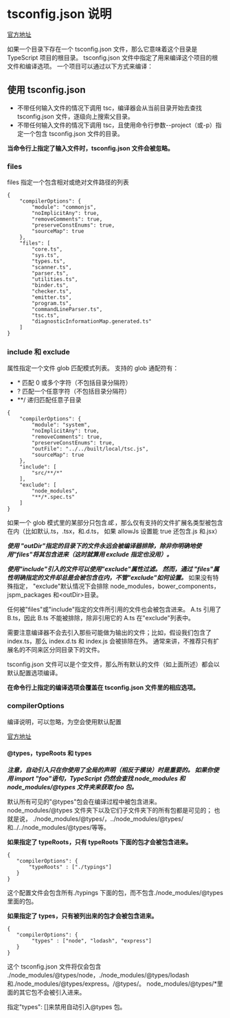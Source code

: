 # tsconfig.json 说明

[官方地址](https://www.tslang.cn/docs/handbook/tsconfig-json.html)

如果一个目录下存在一个 tsconfig.json 文件，那么它意味着这个目录是 TypeScript 项目的根目录。 tsconfig.json 文件中指定了用来编译这个项目的根文件和编译选项。 一个项目可以通过以下方式来编译：

## 使用 tsconfig.json

- 不带任何输入文件的情况下调用 tsc，编译器会从当前目录开始去查找 tsconfig.json 文件，逐级向上搜索父目录。
- 不带任何输入文件的情况下调用 tsc，且使用命令行参数--project（或-p）指定一个包含 tsconfig.json 文件的目录。

**当命令行上指定了输入文件时，tsconfig.json 文件会被忽略。**

### files

files 指定一个包含相对或绝对文件路径的列表

```language=json
{
    "compilerOptions": {
        "module": "commonjs",
        "noImplicitAny": true,
        "removeComments": true,
        "preserveConstEnums": true,
        "sourceMap": true
    },
    "files": [
        "core.ts",
        "sys.ts",
        "types.ts",
        "scanner.ts",
        "parser.ts",
        "utilities.ts",
        "binder.ts",
        "checker.ts",
        "emitter.ts",
        "program.ts",
        "commandLineParser.ts",
        "tsc.ts",
        "diagnosticInformationMap.generated.ts"
    ]
}
```

### include 和 exclude

属性指定一个文件 glob 匹配模式列表。 支持的 glob 通配符有：

- \* 匹配 0 或多个字符（不包括目录分隔符）
- ? 匹配一个任意字符（不包括目录分隔符）
- \*\*/ 递归匹配任意子目录

```language=json
{
    "compilerOptions": {
        "module": "system",
        "noImplicitAny": true,
        "removeComments": true,
        "preserveConstEnums": true,
        "outFile": "../../built/local/tsc.js",
        "sourceMap": true
    },
    "include": [
        "src/**/*"
    ],
    "exclude": [
        "node_modules",
        "**/*.spec.ts"
    ]
}
```

如果一个 glob 模式里的某部分只包含*或.*，那么仅有支持的文件扩展名类型被包含在内（比如默认.ts，.tsx，和.d.ts， 如果 allowJs 设置能 true 还包含.js 和.jsx）

**_使用 "outDir"指定的目录下的文件永远会被编译器排除，除非你明确地使用"files"将其包含进来（这时就算用 exclude 指定也没用）。_**

**_使用"include"引入的文件可以使用"exclude"属性过滤。 然而，通过 "files"属性明确指定的文件却总是会被包含在内，不管"exclude"如何设置。_** 如果没有特殊指定， "exclude"默认情况下会排除 node_modules，bower_components，jspm_packages 和\<outDir\>目录。

任何被"files"或"include"指定的文件所引用的文件也会被包含进来。 A.ts 引用了 B.ts，因此 B.ts 不能被排除，除非引用它的 A.ts 在"exclude"列表中。

需要注意编译器不会去引入那些可能做为输出的文件；比如，假设我们包含了 index.ts，那么 index.d.ts 和 index.js 会被排除在外。 通常来讲，不推荐只有扩展名的不同来区分同目录下的文件。

tsconfig.json 文件可以是个空文件，那么所有默认的文件（如上面所述）都会以默认配置选项编译。

**在命令行上指定的编译选项会覆盖在 tsconfig.json 文件里的相应选项。**

### compilerOptions

编译说明，可以忽略，为空会使用默认配置

[官方地址](https://www.tslang.cn/docs/handbook/compiler-options.html)

#### @types，typeRoots 和 types

**_注意，自动引入只在你使用了全局的声明（相反于模块）时是重要的。 如果你使用 import "foo"语句，TypeScript 仍然会查找 node_modules 和 node_modules/@types 文件夹来获取 foo 包。_**

默认所有可见的"@types"包会在编译过程中被包含进来。 node_modules/@types 文件夹下以及它们子文件夹下的所有包都是可见的； 也就是说， ./node_modules/@types/，../node_modules/@types/和../../node_modules/@types/等等。

**如果指定了 typeRoots，只有 typeRoots 下面的包才会被包含进来。**

```language=json
{
   "compilerOptions": {
       "typeRoots" : ["./typings"]
   }
}
```

这个配置文件会包含所有./typings 下面的包，而不包含./node_modules/@types 里面的包。

**如果指定了 types，只有被列出来的包才会被包含进来。**

```language=json
{
   "compilerOptions": {
        "types" : ["node", "lodash", "express"]
   }
}
```

这个 tsconfig.json 文件将仅会包含 ./node_modules/@types/node，./node_modules/@types/lodash 和./node_modules/@types/express。/@types/。 node_modules/@types/\*里面的其它包不会被引入进来。

指定"types": []来禁用自动引入@types 包。
